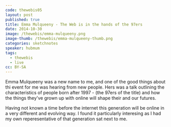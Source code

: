 ```yaml
---
code: thewebis05
layout: post
published: true
title: Emma Mulqueeny - The Web is in the hands of the 97ers
date: 2014-10-30
image: /thewebis/emma-mulqueeny.png
image-thumb: /thewebis/emma-mulqueeny-thumb.png
categories: sketchnotes
speaker: hubmum
tags:
  - thewebis
  - live
cc: BY-SA
---
```


Emma Mulqueeny was a new name to me, and one of the good things about thi event for me was hearing from new people. Hers was a talk outlining the characteristics of people born after 1997 - (the 97ers of the title) and how the things they've grown up with online will shape their and our futures.

Having not known a time before the internet this generation will be online in a very different and evolving way. I found it particularly interesing as I had my own reperesentative of that generation sat next to me.
